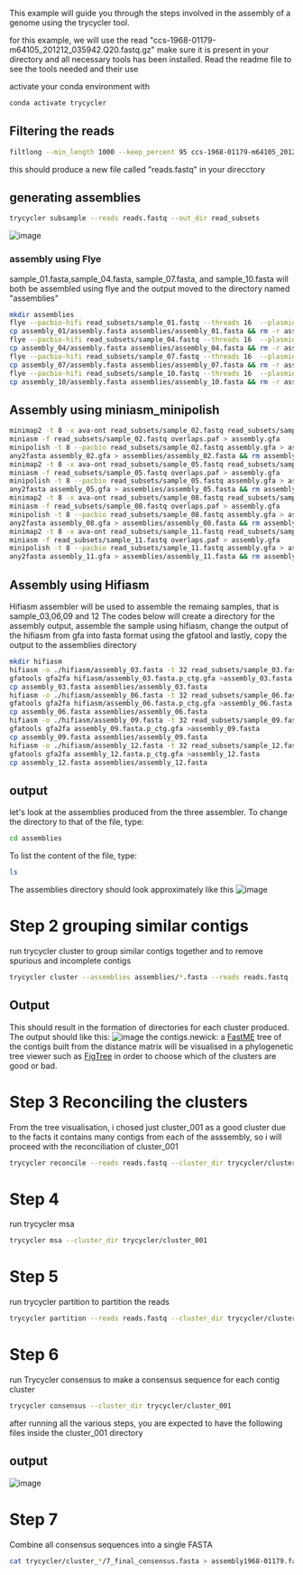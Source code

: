 This example will guide you through the steps involved in the assembly of a genome using the trycycler tool.

for this example, we will use the read "ccs-1968-01179-m64105_201212_035942.Q20.fastq.gz"
make sure it is present in your directory and all necessary tools has been installed.
Read the readme file to see the tools needed and their use

activate your conda environment with 
```bash 
conda activate trycycler 
```
## Filtering the reads
```bash 
filtlong --min_length 1000 --keep_percent 95 ccs-1968-01179-m64105_201212_035942.Q20.fastq.gz > reads.fastq
```
this should produce a new file called "reads.fastq" in your direcctory

## generating assemblies 

```bash
trycycler subsample --reads reads.fastq --out_dir read_subsets
```
![image](https://user-images.githubusercontent.com/84844757/121793418-05d6e300-cbff-11eb-808b-b12f1146506a.png)

### assembly using Flye
sample_01.fasta,sample_04.fasta, sample_07.fasta, and sample_10.fasta will both be assembled using flye and the output moved to the directory named "assemblies"
```bash
mkdir assemblies
flye --pacbio-hifi read_subsets/sample_01.fastq --threads 16  --plasmids --out-dir assembly_01
cp assembly_01/assembly.fasta assemblies/assembly_01.fasta && rm -r assembly_01
flye --pacbio-hifi read_subsets/sample_04.fastq --threads 16  --plasmids --out-dir assembly_04
cp assembly_04/assembly.fasta assemblies/assembly_04.fasta && rm -r assembly_04
flye --pacbio-hifi read_subsets/sample_07.fastq --threads 16  --plasmids --out-dir assembly_07
cp assembly_07/assembly.fasta assemblies/assembly_07.fasta && rm -r assembly_07
flye --pacbio-hifi read_subsets/sample_10.fastq --threads 16  --plasmids --out-dir assembly_10
cp assembly_10/assembly.fasta assemblies/assembly_10.fasta && rm -r assembly_10
```
## Assembly using miniasm_minipolish 

```bash
minimap2 -t 8 -x ava-ont read_subsets/sample_02.fastq read_subsets/sample_02.fastq > overlaps.paf
miniasm -f read_subsets/sample_02.fastq overlaps.paf > assembly.gfa
minipolish -t 8 --pacbio read_subsets/sample_02.fastq assembly.gfa > assembly_02.gfa
any2fasta assembly_02.gfa > assemblies/assembly_02.fasta && rm assembly_02.gfa overlaps.paf assembly.gfa
minimap2 -t 8 -x ava-ont read_subsets/sample_05.fastq read_subsets/sample_05.fastq > overlaps.paf
miniasm -f read_subsets/sample_05.fastq overlaps.paf > assembly.gfa
minipolish -t 8 --pacbio read_subsets/sample_05.fastq assembly.gfa > assembly_05.gfa
any2fasta assembly_05.gfa > assemblies/assembly_05.fasta && rm assembly_05.gfa overlaps.paf assembly.gfa
minimap2 -t 8 -x ava-ont read_subsets/sample_08.fastq read_subsets/sample_08.fastq > overlaps.paf
miniasm -f read_subsets/sample_08.fastq overlaps.paf > assembly.gfa
minipolish -t 8 --pacbio read_subsets/sample_08.fastq assembly.gfa > assembly_08.gfa
any2fasta assembly_08.gfa > assemblies/assembly_08.fasta && rm assembly_08.gfa overlaps.paf assembly.gfa
minimap2 -t 8 -x ava-ont read_subsets/sample_11.fastq read_subsets/sample_11.fastq > overlaps.paf
miniasm -f read_subsets/sample_11.fastq overlaps.paf > assembly.gfa
minipolish -t 8 --pacbio read_subsets/sample_11.fastq assembly.gfa > assembly_11.gfa
any2fasta assembly_11.gfa > assemblies/assembly_11.fasta && rm assembly_11.gfa overlaps.paf assembly.gfa
```
## Assembly using Hifiasm 
Hifiasm assembler will be used to assemble the remaing samples, that is sample_03,06,09 and 12
The codes below  will create a directory for the assembly output, assemble the sample using hifiasm,   change the output of the hifiasm from gfa into fasta format using the gfatool and lastly, copy the output to the assemblies directory 

```bash
mkdir hifiasm
hifiasm -o ./hifiasm/assembly_03.fasta -t 32 read_subsets/sample_03.fastq
gfatools gfa2fa hifiasm/assembly_03.fasta.p_ctg.gfa >assembly_03.fasta
cp assembly_03.fasta assemblies/assembly_03.fasta 
hifiasm -o ./hifiasm/assembly_06.fasta -t 32 read_subsets/sample_06.fastq
gfatools gfa2fa hifiasm/assembly_06.fasta.p_ctg.gfa >assembly_06.fasta
cp assembly_06.fasta assemblies/assembly_06.fasta
hifiasm -o ./hifiasm/assembly_09.fasta -t 32 read_subsets/sample_09.fastq
gfatools gfa2fa assembly_09.fasta.p_ctg.gfa >assembly_09.fasta
cp assembly_09.fasta assemblies/assembly_09.fasta
hifiasm -o ./hifiasm/assembly_12.fasta -t 32 read_subsets/sample_12.fastq
gfatools gfa2fa assembly_12.fasta.p_ctg.gfa >assembly_12.fasta
cp assembly_12.fasta assemblies/assembly_12.fasta
```
## output
let's look at the assemblies produced from the three assembler.
To change the directory to that of the file, type:
```bash
cd assemblies
```
To list the content of the file, type:
```bash
ls
```
The assemblies directory should look approximately like this
![image](https://user-images.githubusercontent.com/84844757/121817023-33637100-cc7f-11eb-8e8b-09cbb2bc18e6.png)


 # Step 2 grouping similar contigs 
run trycycler cluster to group similar contigs together and to remove spurious and incomplete contigs
```bash
trycycler cluster --assemblies assemblies/*.fasta --reads reads.fastq --out_dir trycycler
```
## Output
This should result in the formation of directories for each cluster produced.
The output should like this:
![image](https://user-images.githubusercontent.com/84844757/121816186-75d67f00-cc7a-11eb-9dc4-6428568501fb.png)
the contigs.newick: a [FastME](https://academic.oup.com/mbe/article/32/10/2798/1212138) tree of the contigs built from the distance matrix will be visualised in a phylogenetic tree viewer such as [FigTree](http://tree.bio.ed.ac.uk/software/figtree/) in order to choose which of the clusters are good or bad.


# Step 3 Reconciling the clusters
From the tree visualisation, i chosed just cluster_001 as a good cluster due to the facts it contains many contigs from each of the asssembly, so i will proceed with the reconciliation of cluster_001

```bash
trycycler reconcile --reads reads.fastq --cluster_dir trycycler/cluster_001
```

# Step 4
run trycycler msa 
```bash
trycycler msa --cluster_dir trycycler/cluster_001
```

# Step 5
run trycycler partition to partition the reads
```bash
trycycler partition --reads reads.fastq --cluster_dir trycycler/cluster_*
```
# Step 6
run Trycycler consensus to make a consensus sequence for each contig cluster
```bash
trycycler consensus --cluster_dir trycycler/cluster_001
```
after running all the various steps, you are expected to have the following files inside the cluster_001 directory
## output
![image](https://user-images.githubusercontent.com/84844757/121816636-0746f080-cc7d-11eb-9387-25ca5c31f9b9.png)
# Step 7
Combine all consensus sequences into a single FASTA
```bash
cat trycycler/cluster_*/7_final_consensus.fasta > assembly1968-01179.fasta
```


